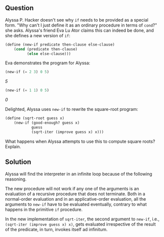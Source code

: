 Question
--------
Alyssa P. Hacker doesn't see why `if` needs to be provided as a special form.
"Why can't I just define it as an ordinary procedure in terms of `cond`?" she
asks. Alyssa's friend Eva Lu Ator claims this can indeed be done, and she
defines a new version of `if`:

```scheme
(define (new-if predicate then-clause else-clause)
    (cond (predicate then-clause)
          (else else-clause)))
```
Eva demonstrates the program for Alyssa:
```scheme
(new-if (= 2 3) 0 5)
```
_5_

```scheme
(new-if (= 1 1) 0 5)
```
_0_

Delighted, Alyssa uses `new-if` to rewrite the square-root program:

```scheme
(define (sqrt-root guess x)
    (new-if (good-enough? guess x)
            guess
            (sqrt-iter (improve guess x) x)))
```

What happens when Alyssa attempts to use this to compute square roots? Explain.

Solution
--------
Alyssa will find the interpreter in an infinite loop because of the following
reasoning.

The new procedure will not work if any one of the arguments is an evaluation of
a recursive procedure that does not terminate. Both in a normal-order evaluation
and in an applicative-order evaluation, all the arguments to `new-if` have to be
evaluated eventually, contrary to what happens in the primitive `if` procedure.

In the new implementation of `sqrt-iter`, the second argument to `new-if`, i.e.,
`(sqrt-iter (improve guess x) x)`, gets evaluated irrespective of the result of
the predicate, in turn, invokes itself ad infinitum.
